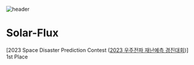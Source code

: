 ![header](https://capsule-render.vercel.app/api?type=venom&color=auto&height=200&section=header&text=2023%20Space%20Disaster%20Prediction%20Contest&fontSize=35)

# Solar-Flux
[2023 Space Disaster Prediction Contest ([2023 우주전파 재난예측 경진대회](https://spaceweather.rra.go.kr/aicontest/main.do))] 1st Place

